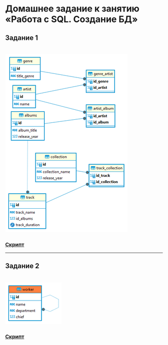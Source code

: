 # Домашнее задание к занятию «Работа с SQL. Создание БД»

## Задание 1
# ![](img/1.png)

### [Скрипт](txt/script1.txt)

---

## Задание 2
# ![](img/2.png)

### [Скрипт](txt/script2.txt)
